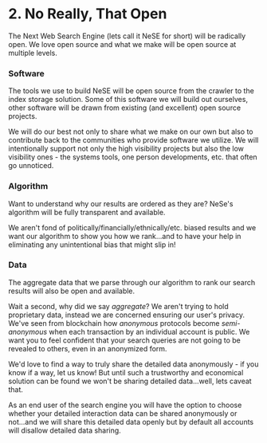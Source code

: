 # 2. No Really, That Open

The Next Web Search Engine \(lets call it NeSE for short\) will be radically open. We love open source and what we make will be open source at multiple levels.

### Software

The tools we use to build NeSE will be open source from the crawler to the index storage solution. Some of this software we will build out ourselves, other software will be drawn from existing \(and excellent\) open source projects.

We will do our best not only to share what we make on our own but also to contribute back to the communities who provide software we utilize. We will intentionally support not only the high visibility projects but also the low visibility ones - the systems tools, one person developments, etc. that often go unnoticed.

### Algorithm

Want to understand why our results are ordered as they are? NeSe's algorithm will be fully transparent and available.

We aren't fond of politically/financially/ethnically/etc. biased results and we want our algorithm to show you how we rank...and to have your help in eliminating any unintentional bias that might slip in!

### Data

The aggregate data that we parse through our algorithm to rank our search results will also be open and available.

Wait a second, why did we say _aggregate_? We aren't trying to hold proprietary data, instead we are concerned ensuring our user's privacy. We've seen from blockchain how _anonymous_ protocols become _semi-anonymous_ when each transaction by an individual account is public. We want you to feel confident that your search queries are not going to be revealed to others, even in an anonymized form.

We'd love to find a way to truly share the detailed data anonymously - if you know if a way, let us know! But until such a trustworthy and economical solution can be found we won't be sharing detailed data...well, lets caveat that.

As an end user of the search engine you will have the option to choose whether your detailed interaction data can be shared anonymously or not...and we will share this detailed data openly but by default all accounts will disallow detailed data sharing.

